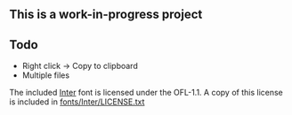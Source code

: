 ## This is a work-in-progress project

## Todo
- Right click -> Copy to clipboard
- Multiple files

The included [Inter](fonts/Inter/Inter-Regular.ttf) font is licensed under the OFL-1.1. A copy of this license is included in [fonts/Inter/LICENSE.txt](fonts/Inter/LICENSE.txt)
